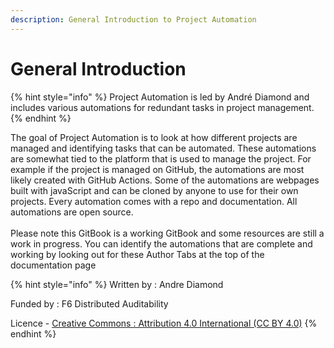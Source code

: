 ```yaml
---
description: General Introduction to Project Automation
---
```


# General Introduction

{% hint style="info" %}
Project Automation is led by André Diamond and includes various automations for redundant tasks in project management.
{% endhint %}

The goal of Project Automation is to look at how different projects are managed and identifying tasks that can be automated. These automations are somewhat tied to the platform that is used to manage the project. For example if the project is managed on GitHub, the automations are most likely created with GitHub Actions. Some of the automations are webpages built with javaScript and can be cloned by anyone to use for their own projects. Every automation comes with a repo and documentation. All automations are open source.\
\
Please note this GitBook is a working GitBook and some resources are still a work in progress. You can identify the automations that are complete and working by looking out for these Author Tabs at the top of the documentation page

{% hint style="info" %}
Written by : Andre Diamond

Funded by : F6  Distributed Auditability

Licence - [Creative Commons : Attribution 4.0 International (CC BY 4.0)](https://creativecommons.org/licenses/by/4.0/)
{% endhint %}

